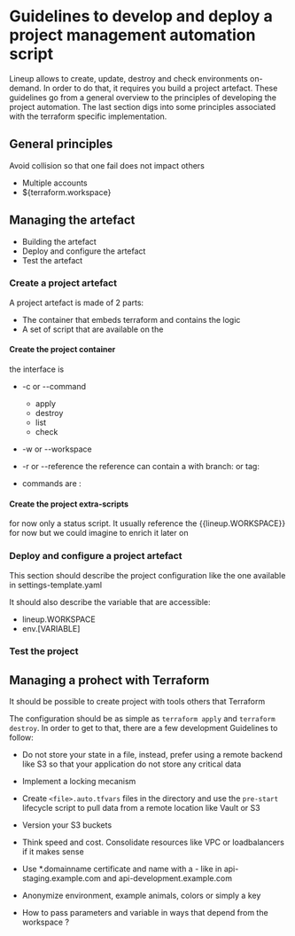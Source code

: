 # Guidelines to develop and deploy a project management automation script

Lineup allows to create, update, destroy and check environments on-demand. In
order to do that, it requires you build a project artefact. These guidelines
go from a general overview to the principles of developing the project
automation. The last section digs into some principles associated with
the terraform specific implementation.

## General principles

Avoid collision so that one fail does not impact others
- Multiple accounts
- ${terraform.workspace}

## Managing the artefact

- Building the artefact
- Deploy and configure the artefact
- Test the artefact

### Create a project artefact

A project artefact is made of 2 parts:

- The container that embeds terraform and contains the logic
- A set of script that are available on the 

#### Create the project container

the interface is 
- -c or --command
  - apply
  - destroy
  - list
  - check
- -w or --workspace
- -r or --reference
  the reference can contain a with branch: or tag:

- commands are :

#### Create the project extra-scripts

 for now only a status script. It usually reference the {{lineup.WORKSPACE}}
 for now but we could imagine to enrich it later on

### Deploy and configure a project artefact

This section should describe the project configuration like the one available
in settings-template.yaml

It should also describe the variable that are accessible:

- lineup.WORKSPACE
- env.[VARIABLE]

### Test the project

## Managing a prohect with Terraform

It should be possible to create project with tools others that Terraform


The configuration should be as simple as `terraform apply` and
`terraform destroy`. In order to get to that, there are a few
development Guidelines to follow:

- Do not store your state in a file, instead, prefer using a
  remote backend like S3 so that your application do not
  store any critical data
- Implement a locking mecanism
- Create `<file>.auto.tfvars` files in the directory and use
  the `pre-start` lifecycle script to pull data from a remote
  location like Vault or S3
- Version your S3 buckets
- Think speed and cost. Consolidate resources like VPC or 
  loadbalancers if it makes sense
- Use *.domainname certificate and name with a - like in
  api-staging.example.com and api-development.example.com
- Anonymize environment, example animals, colors or simply
  a key

- How to pass parameters and variable in ways that depend from the
  workspace ?
